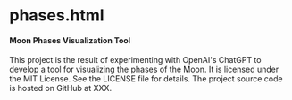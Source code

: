 phases.html
===========

#### Moon Phases Visualization Tool ####

This project is the result of experimenting with OpenAI's ChatGPT to
develop a tool for visualizing the phases of the Moon. It is licensed
under the MIT License. See the LICENSE file for details. The project
source code is hosted on GitHub at XXX.
